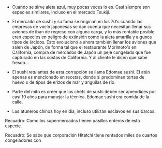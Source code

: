 
- Cuando se sirve aleta azul, muy pocas veces lo es. Casi siempre son especies similares, incluso en el mercado Tsukiji.

- El mercado de sushi y su fama se originan en los 70's cuando las empresas de vuelo japonesas se dan cuenta que necesitan llenar sus aviones de iban de regreso con alguna carga, y lo más rentable posible eran especies en peligro de extinsión como la aleta amarilla y algunos tipos de árcidos. Esto evolucionó a ahora también llenar los aviones que salen de Japón, de forma tal que el restaurante Morimoto's en California, compra de mercados de Japón un peje congelado que fue capturado en las costas de California. Y al cliente le dicen que sabe fresco...


- El sushi *real* antes de esta corrupción se llama Edomae sushi. El atún apenas es mencionado en recetas, donde si predominan tortas de huevo o de tipos de erizos de mar y anguilas de río.

- Parte del mito es creer que los chefs de sushi deben ser aprendices por casi 10 años para manejar la técnica. Edomae sushi era comida de la calle.

- Los atuneros chinos hoy en día, incluso utilizan esclavos en sus barcos.

Recuadro: Como los supermercados tienen pasillos enteros de esta especie.

Recuadro: Se sabe que corporación Hitatchi tiene rentados miles de cuartos congeladores con 
